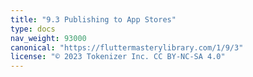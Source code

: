 ```yaml
---
title: "9.3 Publishing to App Stores"
type: docs
nav_weight: 93000
canonical: "https://fluttermasterylibrary.com/1/9/3"
license: "© 2023 Tokenizer Inc. CC BY-NC-SA 4.0"
---
```

